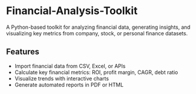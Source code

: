 # Financial-Analysis-Toolkit
A Python-based toolkit for analyzing financial data, generating insights, and visualizing key metrics from company, stock, or personal finance datasets.

## Features
- Import financial data from CSV, Excel, or APIs 
- Calculate key financial metrics: ROI, profit margin, CAGR, debt ratio
- Visualize trends with interactive charts 
- Generate automated reports in PDF or HTML
